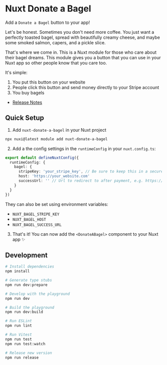 # Nuxt Donate a Bagel

Add a `Donate a Bagel` button to your app!

Let's be honest. Sometimes you don't need more coffee. You just want a perfectly toasted bagel, spread with beautifully creamy cheese, and maybe some smoked salmon, capers, and a pickle slice.

That's where we come in. This is a Nuxt module for those who care about their bagel dreams. This module gives you a button that you can use in your Nuxt app so other people know that you care too.

It's simple:
1. You put this button on your website
2. People click this button and send money directly to your Stripe account
3. You buy bagels

- [Release Notes](/CHANGELOG.md)

## Quick Setup

1. Add `nuxt-donate-a-bagel` in your Nuxt project

```bash
npx nuxi@latest module add nuxt-donate-a-bagel
```

2. Add a the config settings in the `runtimeConfig` in your `nuxt.config.ts`:

```ts
export default defineNuxtConfig({
  runtimeConfig: {
    bagel: {
      stripeKey: 'your_stripe_key', // Be sure to keep this in a secure place (like a .env file), NOT in source code
      host: 'https://your_website.com'
      successUrl: '' // Url to redirect to after payment, e.g. https://your_website.com/thankyou
    }
  }
})
```

They can also be set using environment variables:

- `NUXT_BAGEL_STRIPE_KEY`
- `NUXT_BAGEL_HOST`
- `NUXT_BAGEL_SUCCESS_URL`

3. That's it! You can now add the `<DonateABagel>` component to your Nuxt app ✨

## Development

```bash
# Install dependencies
npm install

# Generate type stubs
npm run dev:prepare

# Develop with the playground
npm run dev

# Build the playground
npm run dev:build

# Run ESLint
npm run lint

# Run Vitest
npm run test
npm run test:watch

# Release new version
npm run release
```

